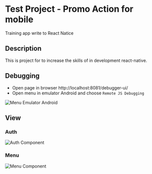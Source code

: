 # Test Project - Promo Action for mobile
Training app write to React Natice

## Description
This is project for to increase the skills of in development react-native.

## Debugging
- Open page in browser http://localhost:8081/debugger-ui/
- Open menu in emulator Android and choose `Remote JS Debugging`

![Menu Emulator Android](http://dl4.joxi.net/drive/2018/06/14/0017/1804/1177356/56/03b1362bd6.jpg)

 ## View
 ### Auth
 ![Auth Component](http://g.recordit.co/uQQhRxNrd4.gif)
### Menu
 ![Menu Component](http://g.recordit.co/8kWthrev45.gif)
